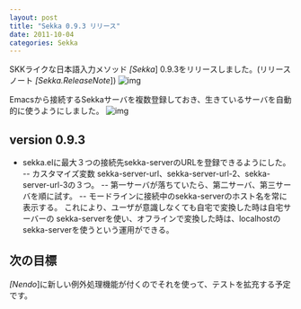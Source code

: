 ```yaml
---
layout: post
title: "Sekka 0.9.3 リリース"
date: 2011-10-04
categories: Sekka
---
```

SKKライクな日本語入力メソッド *[Sekka*] 0.9.3をリリースしました。(リリースノート *[Sekka.ReleaseNote*])
 ![img](http://mrg.bz/NbpKsE)

Emacsから接続するSekkaサーバを複数登録しておき、生きているサーバを自動的に使うようにしました。
 ![img](http://pix.am/zHiv.png)

## version 0.9.3
- sekka.elに最大３つの接続先sekka-serverのURLを登録できるようにした。
-- カスタマイズ変数 sekka-server-url、sekka-server-url-2、sekka-server-url-3の３つ。
-- 第一サーバが落ちていたら、第二サーバ、第三サーバを順に試す。
-- モードラインに接続中のsekka-serverのホスト名を常に表示する。
  これにより、ユーザが意識しなくても自宅で変換した時は自宅サーバーの
  sekka-serverを使い、オフラインで変換した時は、localhostの
  sekka-serverを使うという運用ができる。

## 次の目標
*[Nendo*]に新しい例外処理機能が付くのでそれを使って、テストを拡充する予定です。
